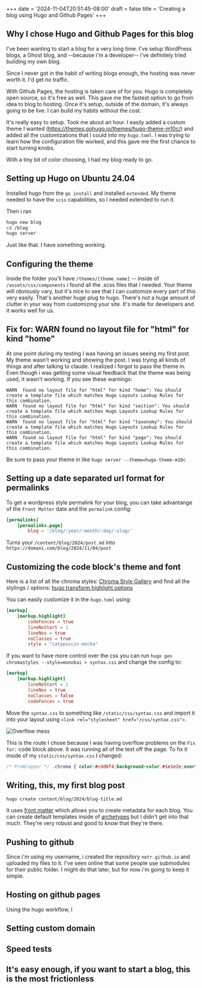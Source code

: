 +++
date = '2024-11-04T20:51:45-08:00'
draft = false
title = 'Creating a blog using Hugo and Github Pages'
+++

## Why I chose Hugo and Github Pages for this blog

I've been wanting to start a blog for a very long time. I've setup WordPress blogs, a Ghost blog, and --because i'm a developer-- i've definitely tried building my own blog. 

Since I never got in the habit of writing blogs enough, the hosting was never worth it. I'd get no traffic. 

With Github Pages, the hosting is taken care of for you. Hugo is completely open source, so it's free as well. This gave me the fastest option to go from idea to blog to hosting. Once it's setup, outside of the domain, it's always going to be live. I can build my habits without the cost.

It's really easy to setup. Took me about an hour. I easily added a custom theme I wanted (https://themes.gohugo.io/themes/hugo-theme-m10c/) and added all the customizations that I could into my `hugo.toml`. I was trying to learn how the configuration file worked, and this gave me the first chance to start turning knobs. 

With a tiny bit of color choosing, I had my blog ready to go.

## Setting up Hugo on Ubuntu 24.04

Installed hugo from the `go install` and installed `extended`. My theme needed to have the `scss` capabilities, so I needed extended to run it. 

Then i ran 
```bash
hugo new blog
cd /blog
hugo server
```

Just like that. I have something working. 

## Configuring the theme

Inside the folder you'll have `/themes/[theme_name]` -- inside of `/assets/css/components` i found all the .scss files that I needed. Your theme will obviously vary, but it's nice to see that I can customize every part of this very easily. That's another huge plug to hugo. There's not a huge amount of clutter in your way from customizing your site. It's made for developers and it works well for us.

## Fix for: WARN found no layout file for "html" for kind "home"

At one point during my testing I was having an issues seeing my first post. My theme wasn't working and showing the post. I was trying all kinds of things and after talking to claude. I realized i forgot to pass the theme in. Even though i was getting some visual feedback that the theme was being used, it wasn't working. If you see these warnings:

```text
WARN  found no layout file for "html" for kind "home": You should create a template file which matches Hugo Layouts Lookup Rules for this combination.
WARN  found no layout file for "html" for kind "section": You should create a template file which matches Hugo Layouts Lookup Rules for this combination.
WARN  found no layout file for "html" for kind "taxonomy": You should create a template file which matches Hugo Layouts Lookup Rules for this combination.
WARN  found no layout file for "html" for kind "page": You should create a template file which matches Hugo Layouts Lookup Rules for this combination.
```

Be sure to pass your theme in like `hugo server --theme=hugo-theme-m10c`

## Setting up a date separated url format for permalinks

To get a wordpress style permalink for your blog, you can take advantange of the `Front Matter` date and the `permalink` config:

```toml
[permalinks]
    [permalinks.page]
        blog = '/blog/:year/:month/:day/:slug/'
```

Turns your `/content/blog/2024/post.md` into `https://domani.com/blog/2024/11/04/post`

## Customizing the code block's theme and font

Here is a list of all the chroma styles: [Chroma Style Gallery](https://xyproto.github.io/splash/docs/)  and find all the stylings / options: [hugo transform highlight options](https://gohugo.io/functions/transform/highlight/#options)

You can easily customize it in the `hugo.toml` using:

```toml
[markup]
    [markup.highlight]
        codeFences = true
        lineNoStart = 1
        lineNos = true
        noClasses = true
        style = "catppuccin-mocha"
```

If you want to have more control over the css you can run `hugo gen chromastyles --style=monokai > syntax.css` and change the config to:

```toml
[markup]
    [markup.highlight]
        lineNoStart = 1
        lineNos = true
        noClasses = false
        codeFences = true
```

Move the `syntax.css` to something like `/static/css/syntax.css` and import it into your layout using `<link rel="stylesheet" href="/css/syntax.css">`.

![Overflow mess](/images/fix-to-overflow-mess.png)

This is the route I chose because I was having overflow problems on the `Fix for:` code block above. It was running all of the text off the page. To fix it inside of my `static/css/syntax.css` I changed:

```css
/* PreWrapper */ .chroma { color:#cdd6f4;background-color:#1e1e2e;overflow:auto; }
```

## Writing, this, my first blog post

`hugo create content/blog/2024/blog-title.md`

It uses [front matter](https://gohugo.io/content-management/front-matter/) which allows you to create metadata for each blog. You can create default templates inside of [archetypes](https://gohugo.io/content-management/archetypes/) but I didn't get into that much. They're very robust and good to know that they're there. 

## Pushing to github

Since i'm using my username, i created the repository `netr.github.io` and uploaded my files to it. I've seen online that some people use submodules for their public folder. I might do that later, but for now i'm going to keep it simple. 

## Hosting on github pages

Using the hugo workflow, I 

## Setting custom domain

## Speed tests

## It's easy enough, if you want to start a blog, this is the most frictionless